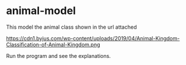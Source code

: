 # animal-model
This model the animal class shown in the url attached 

https://cdn1.byjus.com/wp-content/uploads/2019/04/Animal-Kingdom-Classification-of-Animal-Kingdom.png

Run the program and see the explanations.
